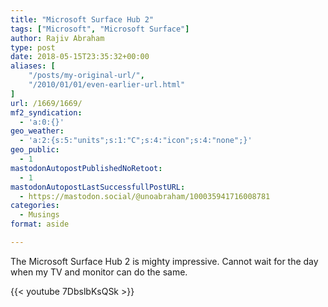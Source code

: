 ```yaml
---
title: "Microsoft Surface Hub 2"
tags: ["Microsoft", "Microsoft Surface"]
author: Rajiv Abraham
type: post
date: 2018-05-15T23:35:32+00:00
aliases: [
    "/posts/my-original-url/",
    "/2010/01/01/even-earlier-url.html"
]
url: /1669/1669/
mf2_syndication:
  - 'a:0:{}'
geo_weather:
  - 'a:2:{s:5:"units";s:1:"C";s:4:"icon";s:4:"none";}'
geo_public:
  - 1
mastodonAutopostPublishedNoRetoot:
  - 1
mastodonAutopostLastSuccessfullPostURL:
  - https://mastodon.social/@unoabraham/100035941716008781
categories:
  - Musings
format: aside

---
```

The Microsoft Surface Hub 2 is mighty impressive. Cannot wait for the day when my TV and monitor can do the same.

{{< youtube 7DbslbKsQSk >}}